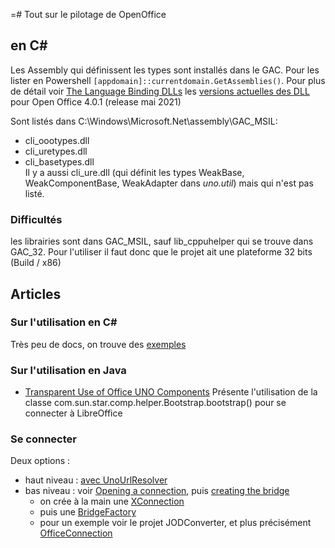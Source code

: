 =# Tout sur le pilotage de OpenOffice


## en C#

Les Assembly qui définissent les types sont installés dans le GAC. Pour les lister en Powershell `[appdomain]::currentdomain.GetAssemblies()`.
Pour plus de détail voir [The Language Binding DLLs](https://wiki.openoffice.org/wiki/Documentation/DevGuide/ProUNO/CLI/Language_Binding_DLLs)
les [versions actuelles des DLL](https://www.openoffice.org/udk/common/man/spec/assemblyversioninghistory.html) pour Open Office 4.0.1 (release mai 2021)

Sont listés dans C:\Windows\Microsoft.Net\assembly\GAC_MSIL:
- cli_oootypes.dll                                    
- cli_uretypes.dll                                          
- cli_basetypes.dll      
Il y a aussi cli_ure.dll (qui définit les types WeakBase, WeakComponentBase, WeakAdapter dans *uno.util*) mais qui n'est pas listé.


### Difficultés
les librairies sont dans GAC_MSIL, sauf lib_cppuhelper qui se trouve dans GAC_32. Pour l'utiliser il faut donc que le projet
ait une plateforme 32 bits (Build / x86)



## Articles

### Sur l'utilisation en C#

Très peu de docs, on trouve des [exemples](https://api.libreoffice.org/examples/examples.html#CLI_examples)

### Sur l'utilisation en Java

- [Transparent Use of Office UNO Components](https://wiki.openoffice.org/wiki/Documentation/DevGuide/ProUNO/Java/Transparent_Use_of_Office_UNO_Components)
Présente l'utilisation de la classe  com.sun.star.comp.helper.Bootstrap.bootstrap() pour se connecter à LibreOffice


### Se connecter

Deux options : 
- haut niveau : [avec UnoUrlResolver](https://wiki.openoffice.org/wiki/Documentation/DevGuide/ProUNO/Importing_a_UNO_Object)
- bas niveau : voir [Opening a connection](https://wiki.openoffice.org/wiki/Documentation/DevGuide/ProUNO/Opening_a_Connection), puis [creating the bridge](https://wiki.openoffice.org/wiki/Documentation/DevGuide/ProUNO/Creating_the_Bridge)
  - on crée à la main une [XConnection](https://www.openoffice.org/api/docs/common/ref/com/sun/star/connection/XConnection.html)
  - puis une [BridgeFactory](https://www.openoffice.org/api/docs/common/ref/com/sun/star/bridge/BridgeFactory.html)
  - pour un exemple voir le projet JODConverter, et plus précisément [OfficeConnection](https://github.com/sbraconnier/jodconverter/blob/f2aee5ea9333a6025bf25ce9b24336c173e5b522/jodconverter-local/src/main/java/org/jodconverter/local/office/OfficeConnection.java)
